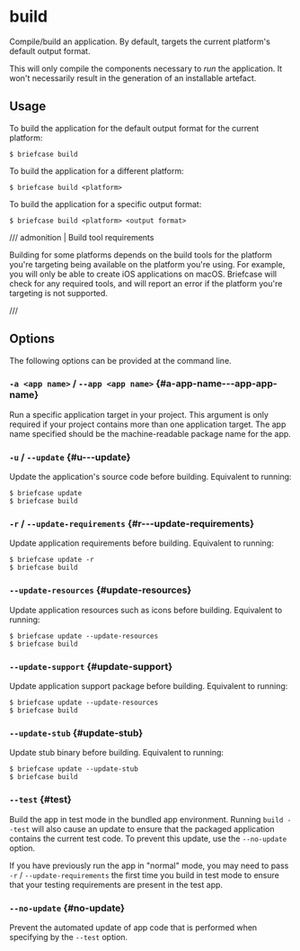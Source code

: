 # build

Compile/build an application. By default, targets the current platform's
default output format.

This will only compile the components necessary to *run* the
application. It won't necessarily result in the generation of an
installable artefact.

## Usage

To build the application for the default output format for the current
platform:

```console
$ briefcase build
```

To build the application for a different platform:

```console
$ briefcase build <platform>
```

To build the application for a specific output format:

```console
$ briefcase build <platform> <output format>
```

/// admonition | Build tool requirements

Building for some platforms depends on the build tools for the platform
you're targeting being available on the platform you're using. For
example, you will only be able to create iOS applications on macOS.
Briefcase will check for any required tools, and will report an error if
the platform you're targeting is not supported.


///

## Options

The following options can be provided at the command line.

### `-a <app name>` / `--app <app name>` {#a-app-name---app-app-name}

Run a specific application target in your project. This argument is only
required if your project contains more than one application target. The
app name specified should be the machine-readable package name for the
app.

### `-u` / `--update` {#u---update}

Update the application's source code before building. Equivalent to
running:

```console
$ briefcase update
$ briefcase build
```

### `-r` / `--update-requirements` {#r---update-requirements}

Update application requirements before building. Equivalent to running:

```console
$ briefcase update -r
$ briefcase build
```

### `--update-resources` {#update-resources}

Update application resources such as icons before building. Equivalent
to running:

```console
$ briefcase update --update-resources
$ briefcase build
```

### `--update-support` {#update-support}

Update application support package before building. Equivalent to
running:

```console
$ briefcase update --update-resources
$ briefcase build
```

### `--update-stub` {#update-stub}

Update stub binary before building. Equivalent to running:

```console
$ briefcase update --update-stub
$ briefcase build
```

### `--test` {#test}

Build the app in test mode in the bundled app environment. Running
`build --test` will also cause an update to ensure that the packaged
application contains the current test code. To prevent this update, use
the `--no-update` option.

If you have previously run the app in "normal" mode, you may need to
pass `-r` / `--update-requirements` the first time you build in test
mode to ensure that your testing requirements are present in the test
app.

### `--no-update` {#no-update}

Prevent the automated update of app code that is performed when
specifying by the `--test` option.
